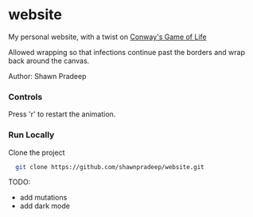 # website

My personal website, with a twist on [Conway's Game of Life](https://en.wikipedia.org/wiki/Conway%27s_Game_of_Life)

Allowed wrapping so that infections continue past the borders and wrap back around the canvas.

Author: Shawn Pradeep

### Controls

Press 'r' to restart the animation.

### Run Locally

Clone the project

```bash
  git clone https://github.com/shawnpradeep/website.git
```

TODO:

- add mutations
- add dark mode
